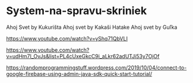 # System-na-spravu-skriniek
Ahoj Svet by Kukurišta
Ahoj svet by Kakaši Hatake
Ahoj svet by Guľka


https://www.youtube.com/watch?v=yShq71QbVLI

https://www.youtube.com/watch?v=udHm7I_OvJs&list=PL4cUxeGkcC9i_aLkr62adUTJi53y7OjOf



https://randomprogrammingstuff.wordpress.com/2019/10/04/connect-to-google-firebase-using-admin-java-sdk-quick-start-tutorial/
